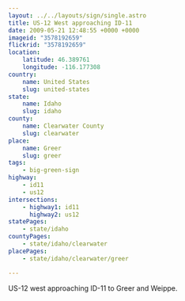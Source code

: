 ```yaml
---
layout: ../../layouts/sign/single.astro
title: US-12 West approaching ID-11
date: 2009-05-21 12:48:55 +0000 +0000
imageid: "3578192659"
flickrid: "3578192659"
location:
    latitude: 46.389761
    longitude: -116.177308
country:
    name: United States
    slug: united-states
state:
    name: Idaho
    slug: idaho
county:
    name: Clearwater County
    slug: clearwater
place:
    name: Greer
    slug: greer
tags:
    - big-green-sign
highway:
    - id11
    - us12
intersections:
    - highway1: id11
      highway2: us12
statePages:
    - state/idaho
countyPages:
    - state/idaho/clearwater
placePages:
    - state/idaho/clearwater/greer

---
```

US-12 west approaching ID-11 to Greer and Weippe.